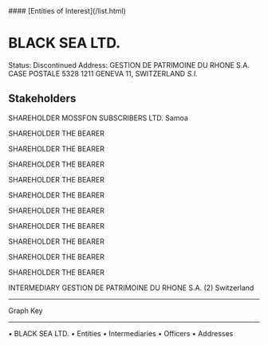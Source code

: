 <link rel="stylesheet" type="text/css" href="../../assets/style.css">
#### [Entities of Interest](/list.html)

# BLACK SEA LTD.
Status: Discontinued
Address: GESTION DE PATRIMOINE DU RHONE S.A. CASE POSTALE 5328  1211 GENEVA  11,  SWITZERLAND *S.I.*

## Stakeholders
SHAREHOLDER
MOSSFON SUBSCRIBERS LTD.
Samoa


SHAREHOLDER
THE BEARER


SHAREHOLDER
THE BEARER


SHAREHOLDER
THE BEARER


SHAREHOLDER
THE BEARER


SHAREHOLDER
THE BEARER


SHAREHOLDER
THE BEARER


SHAREHOLDER
THE BEARER


SHAREHOLDER
THE BEARER


SHAREHOLDER
THE BEARER


SHAREHOLDER
THE BEARER


INTERMEDIARY
GESTION DE PATRIMOINE DU RHONE S.A. (2)
Switzerland




---



<div class="legend">
Graph Key
<hr>
<span class="focus">• BLACK SEA LTD.</span>
<span class="entity">• Entities</span>
<span class="intermediary">• Intermediaries</span>
<span class="officer">• Officers</span>
<span class="address">• Addresses</span>
</div>


<img src="http://eoi-graphs.s3-website-eu-west-1.amazonaws.com/BLACK_SEA_LTD..png" alt="">

